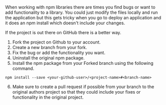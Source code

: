 When working with npm libraries there are times you find bugs or want to add functionality to a library.  You could just modify the files locally and run the application but this gets tricky when you go to deploy an application and it does an npm install which doesn't include your changes.

If the project is out there on GitHub there is a better way.

1. Fork the project on Github to your account.
2. Create a new branch from your fork.
3. Fix the bug or add the functionality you want.
4. Uninstall the original npm package.
5. Install the npm package from your Forked branch using the following command.

```npm install --save <your-github-user>/<project-name>#<branch-name>```

6. Make sure to create a pull request if possible from your branch to the original authors project so that they could include your fixes or functionality in the original project.
<!--stackedit_data:
eyJoaXN0b3J5IjpbNjc1MjY0ODddfQ==
-->